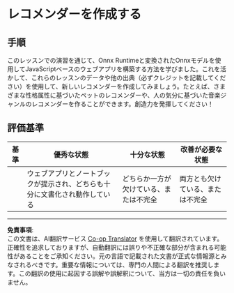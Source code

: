 <!--
CO_OP_TRANSLATOR_METADATA:
{
  "original_hash": "799ed651e2af0a7cad17c6268db11578",
  "translation_date": "2025-09-03T23:57:21+00:00",
  "source_file": "4-Classification/4-Applied/assignment.md",
  "language_code": "ja"
}
-->
# レコメンダーを作成する

## 手順

このレッスンでの演習を通じて、Onnx Runtimeと変換されたOnnxモデルを使用してJavaScriptベースのウェブアプリを構築する方法を学びました。これを活かして、これらのレッスンのデータや他の出典（必ずクレジットを記載してください）を使用して、新しいレコメンダーを作成してみましょう。たとえば、さまざまな性格属性に基づいたペットのレコメンダーや、人の気分に基づいた音楽ジャンルのレコメンダーを作ることができます。創造力を発揮してください！

## 評価基準

| 基準     | 優秀な状態                                                              | 十分な状態                           | 改善が必要な状態                 |
| -------- | ---------------------------------------------------------------------- | ------------------------------------- | --------------------------------- |
|          | ウェブアプリとノートブックが提示され、どちらも十分に文書化され動作している | どちらか一方が欠けている、または不完全 | 両方とも欠けている、または不完全 |

---

**免責事項**:  
この文書は、AI翻訳サービス [Co-op Translator](https://github.com/Azure/co-op-translator) を使用して翻訳されています。正確性を追求しておりますが、自動翻訳には誤りや不正確な部分が含まれる可能性があることをご承知ください。元の言語で記載された文書が正式な情報源とみなされるべきです。重要な情報については、専門の人間による翻訳を推奨します。この翻訳の使用に起因する誤解や誤解釈について、当方は一切の責任を負いません。